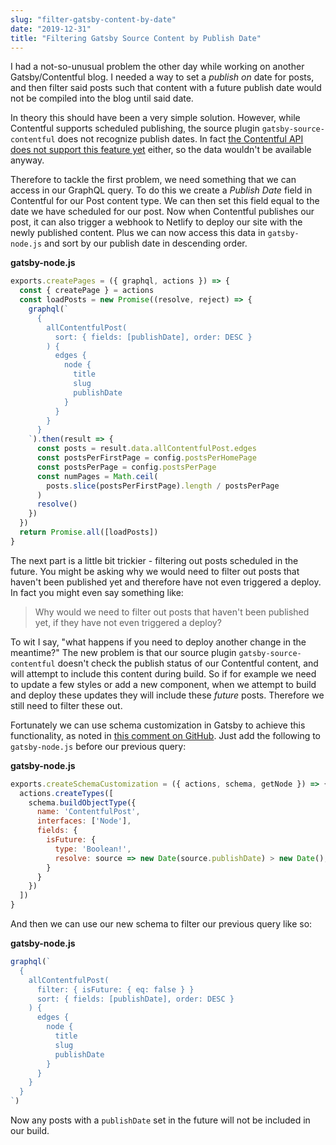 ```yaml
---
slug: "filter-gatsby-content-by-date"
date: "2019-12-31"
title: "Filtering Gatsby Source Content by Publish Date"
---
```


I had a not-so-unusual problem the other day while working on another Gatsby/Contentful blog. I needed a way to set a _publish on_ date for posts, and then filter said posts such that content with a future publish date would not be compiled into the blog until said date.

In theory this should have been a very simple solution. However, while Contentful supports scheduled publishing, the source plugin `gatsby-source-contentful` does not recognize publish dates. In fact [the Contentful API does not support this feature yet][1] either, so the data wouldn't be available anyway.

Therefore to tackle the first problem, we need something that we can access in our GraphQL query. To do this we create a _Publish Date_ field in Contentful for our Post content type. We can then set this field equal to the date we have scheduled for our post. Now when Contentful publishes our post, it can also trigger a webhook to Netlify to deploy our site with the newly published content. Plus we can now access this data in `gatsby-node.js` and sort by our publish date in descending order.

__gatsby-node.js__
```JavaScript
exports.createPages = ({ graphql, actions }) => {
  const { createPage } = actions
  const loadPosts = new Promise((resolve, reject) => {
    graphql(`
      {
        allContentfulPost(
          sort: { fields: [publishDate], order: DESC }
        ) {
          edges {
            node {
              title
              slug
              publishDate
            }
          }
        }
      }
    `).then(result => {
      const posts = result.data.allContentfulPost.edges
      const postsPerFirstPage = config.postsPerHomePage
      const postsPerPage = config.postsPerPage
      const numPages = Math.ceil(
        posts.slice(postsPerFirstPage).length / postsPerPage
      )
      resolve()
    })
  })
  return Promise.all([loadPosts])
}
```

The next part is a little bit trickier - filtering out posts scheduled in the future. You might be asking why we would need to filter out posts that haven't been published yet and therefore have not even triggered a deploy. In fact you might even say something like:
> Why would we need to filter out posts that haven't been published yet, if they have not even triggered a deploy?

To wit I say, "what happens if you need to deploy another change in the meantime?" The new problem is that our source plugin `gatsby-source-contentful` doesn't check the publish status of our Contentful content, and will attempt to include this content during build. So if for example we need to update a few styles or add a new component, when we attempt to build and deploy these updates they will include these _future_ posts. Therefore we still need to filter these out.

Fortunately we can use schema customization in Gatsby to achieve this functionality, as noted in [this comment on GitHub][2]. Just add the following to `gatsby-node.js` before our previous query:

__gatsby-node.js__
```JavaScript
exports.createSchemaCustomization = ({ actions, schema, getNode }) => {
  actions.createTypes([
    schema.buildObjectType({
      name: 'ContentfulPost',
      interfaces: ['Node'],
      fields: {
        isFuture: {
          type: 'Boolean!',
          resolve: source => new Date(source.publishDate) > new Date(),
        }
      }
    })
  ])
}
```

And then we can use our new schema to filter our previous query like so:

__gatsby-node.js__
```JavaScript
graphql(`
  {
    allContentfulPost(
      filter: { isFuture: { eq: false } }
      sort: { fields: [publishDate], order: DESC }
    ) {
      edges {
        node {
          title
          slug
          publishDate
        }
      }
    }
  }
`)
```

Now any posts with a `publishDate` set in the future will not be included in our build.

[1]: https://www.contentfulcommunity.com/t/api-for-scheduled-publishing/3087
[2]: https://github.com/gatsbyjs/gatsby/issues/17159#issuecomment-549091641
